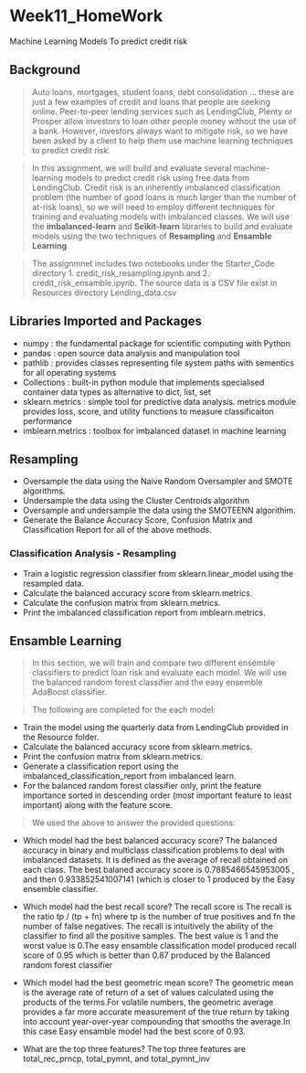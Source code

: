 # Week11_HomeWork
Machine Learning Models To predict credit risk

## Background

> Auto loans, mortgages, student loans, debt consolidation ... these are just a few examples of credit and loans that people are seeking online. Peer-to-peer lending services such as LendingClub, Plenty or Prosper allow investors to loan other people money without the use of a bank. However, investors always want to mitigate risk, so we have been asked by a client to help them use machine learning techniques to predict credit risk.

> In this assignment, we will build and evaluate several machine-learning models to predict credit risk using free data from LendingClub. Credit risk is an inherently imbalanced classification problem (the number of good loans is much larger than the number of at-risk loans), so we will need to employ different techniques for training and evaluating models with imbalanced classes. We  will use the **imbalanced-learn** and **Scikit-learn** libraries to build and evaluate models using the two techniques of **Resampling** and **Ensamble Learning**

> The assignmnet includes two notebooks under the Starter_Code directory 1. credit_risk_resampling.ipynb and 2. credit_risk_ensamble.ipynb. The source data is a CSV file exist in Resources directory Lending_data.csv


## Libraries Imported and Packages

- numpy : the fundamental package for scientific computing with Python
- pandas : open source data analysis and manipulation tool 
- pathlib : provides classes representing file system paths with sementics for all operating systems
- Collections : built-in python module that implements specialised container data types as alternative to dict, list, set 
- sklearn.metrics : simple tool for predictive data analysis. metrics module provides loss, score, and utility functions to measure classificaiton performance
- imblearn.metrics : toolbox for imbalanced dataset in machine learning

## Resampling

- Oversample the data using the Naive Random Oversampler and SMOTE algorithms.
- Undersample the data using the Cluster Centroids algorithm
- Oversample and undersample the data using the SMOTEENN algorithim.
- Generate the Balance Accuracy Score, Confusion Matrix and Classification Report for all of the above methods.

### Classification Analysis - Resampling

- Train a logistic regression classifier from sklearn.linear_model using the resampled data.
- Calculate the balanced accuracy score from sklearn.metrics.
- Calculate the confusion matrix from sklearn.metrics.
- Print the imbalanced classification report from imblearn.metrics.

## Ensamble Learning


> In this section, we will train and compare two different ensemble classifiers to predict loan risk and evaluate each model. We will use the balanced random forest classifier and the easy ensemble AdaBoost classifier.

> The following are completed for the each model: 

- Train the model using the quarterly data from LendingClub provided in the Resource folder.
- Calculate the balanced accuracy score from sklearn.metrics.
- Print the confusion matrix from sklearn.metrics.
- Generate a classification report using the imbalanced_classification_report from imbalanced learn.
- For the balanced random forest classifier only, print the feature importance sorted in descending order (most important feature to least important) along with the feature score.

> We used the above to answer the provided questions:

- Which model had the best balanced accuracy score?
The balanced accuracy in binary and multiclass classification problems to deal with imbalanced datasets. It is defined as the average of recall obtained on each class. The best balaned accuracy score is 0.7885466545953005 , and then 0.933852541007141 (which is closer to 1 produced by the Easy ensemble classifier.

- Which model had the best recall score?
The recall score is The recall is the ratio tp / (tp + fn) where tp is the number of true positives and fn the number of false negatives. The recall is intuitively the ability of the classifier to find all the positive samples. The best value is 1 and the worst value is 0.The easy ensamble classification model produced recall score of 0.95 which is better than 0.87 produced by the Balanced random forest classifier

- Which model had the best geometric mean score?
The geometric mean is the average rate of return of a set of values calculated using the products of the terms.For volatile numbers, the geometric average provides a far more accurate measurement of the true return by taking into account year-over-year compounding that smooths the average.In this case Easy ensamble model had the best score of 0.93.

- What are the top three features?
The top three features are total_rec_prncp, total_pymnt, and total_pymnt_inv

